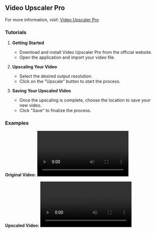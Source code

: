 ## Video Upscaler Pro

For more information, visit: [Video Upscaler Pro](https://websim.ai/@tyner/video-upscaler-pro(1.7%20coming%20soon))

### Tutorials

1. **Getting Started**
   - Download and install Video Upscaler Pro from the official website.
   - Open the application and import your video file.

2. **Upscaling Your Video**
   - Select the desired output resolution.
   - Click on the "Upscale" button to start the process.

3. **Saving Your Upscaled Video**
   - Once the upscaling is complete, choose the location to save your new video.
   - Click "Save" to finalize the process.

### Examples

**Original Video:**
![Original Video](https://pomf2.lain.la/f/atbybt.mp4)

**Upscaled Video:**
![Upscaled Video](https://pomf2.lain.la/f/atbybt.mp4)
